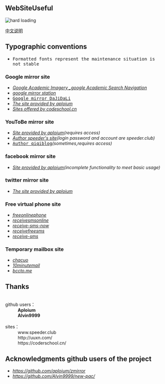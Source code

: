 WebSiteUseful
---
<img src="https://img.shields.io/badge/build-to be continued-red.svg" title="hard loading">

[中文说明](https://github.com/loremwalker/WebSiteUseful/wiki/WebSiteUseful%E4%B8%AD%E6%96%87%E8%AF%B4%E6%98%8E)
## Typographic conventions
 * <samp>Formatted fonts represent the maintenance situation is not stable</samp>

### Google mirror site 

 * <i>[Google Academic Imagery _google Academic Search Navigation](http://ac.scmor.com/)</i>
 * <i>[google mirror station](https://google.jiongjun.cc/)</i>
 * <samp>[Google mirror DaJiDaLi](https://guge.db233.ml/)</samp>
 * <i>[The site provided by aploium](https://g.zmirrordemo.com)</i>
 * <i>[Sites offered by codeschool.cn](https://www.gotype.tk/)</i>
 
### YouToBe mirror site

* <i>[Site provided by aploium](https://ytb-pc.zmirrordemo.com/)(requires access)</i>
* <i>[Author speeder's site](https://youtube.speeder.cf/)(login password and account are speeder.club)</i>
* <samp>[Author qiqiblog](http://wall.qiqiblog.cn/)</samp><i>(sometimes,requires access)</i>
### facebook mirror site

* <i>[Site provided by aploium](https://fb.zmirrordemo.com)(incomplete functionality to meet basic usage)</i>
### twitter mirror site

* <i>[The site provided by aploium](https://t-pc.zmirrordemo.com/)</i>

### Free virtual phone site

* <i>[freeonlinephone](https://www.freeonlinephone.org/)</i>
* <i>[receivesmsonline](https://www.receivesmsonline.net/)</i>
* <i>[receive-sms-now](http://receive-sms-now.com/)</i>
* <i>[receivefreesms](http://receivefreesms.com)</i>
* <i>[receive-sms](http://www.receive-sms.com)</i>
### Temporary mailbox site

* <i>[chacuo](http://24mail.chacuo.net/)</i>
* <i>[10minutemail](https://10minutemail.org/)</i>
* <i>[bccto.me](http://www.bccto.me)</i>
## Thanks
<dl>
  <dt>github users：</dt>
  <dd><b>Aploium</b></dd>
  <dd><b>Alvin9999</b></dd>
  <dt>sites：</dt>
  <dd>www.speeder.club</dd>
  <dd>http://uuxn.com/</dd>
  <dd>https://coderschool.cn/</dd>
</dl>  

## Acknowledgments github users of the project
* <i>https://github.com/aploium/zmirror</i>
* <i>https://github.com/Alvin9999/new-pac/</i>
